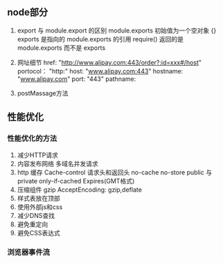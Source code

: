 ## node部分

1. export 与 module.export 的区别
module.exports 初始值为一个空对象 {}
exports 是指向的 module.exports 的引用
require() 返回的是 module.exports 而不是 exports


2. 网址细节
href: "http://www.alipay.com:443/order?:id=xxx#/host"
portocol： "http:"
host: "www.alipay.com:443"
  hostname: "www.alipay.com"
  port: "443"
pathname: 

3. postMassage方法

## 性能优化
### 性能优化的方法

  1. 减少HTTP请求
  2. 内容发布网络
     多域名并发请求
  3. http 缓存
    Cache-control 请求头和返回头
      no-cache
      no-store
      public 与 private
      only-if-cached
    Expires(GMT格式)
  4. 压缩组件 gzip
    AcceptEncoding: gzip,deflate
  5. 样式表放在顶部
  6. 使用外部js和css
  7. 减少DNS查找
  8. 避免重定向
  9. 避免CSS表达式
### 浏览器事件流
